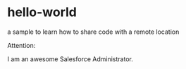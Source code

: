 # hello-world
a sample to learn how to share code with a remote location

Attention:

I am an awesome Salesforce Administrator.
